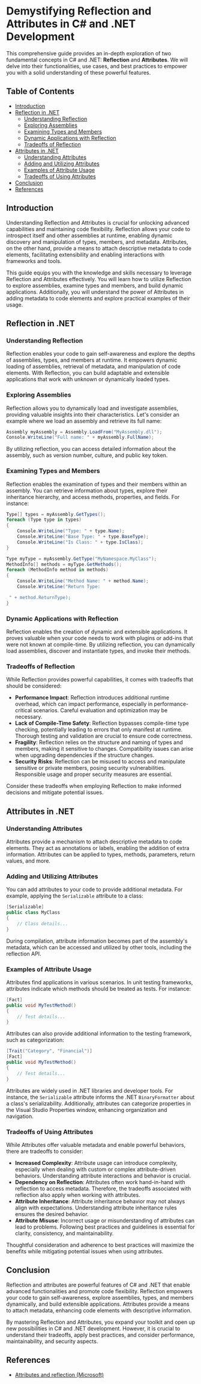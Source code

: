 # Demystifying Reflection and Attributes in C# and .NET Development

This comprehensive guide provides an in-depth exploration of two fundamental concepts in C# and .NET: **Reflection** and **Attributes**. We will delve into their functionalities, use cases, and best practices to empower you with a solid understanding of these powerful features.

## Table of Contents
- [Introduction](#introduction)
- [Reflection in .NET](#reflection-in-net)
  - [Understanding Reflection](#understanding-reflection)
  - [Exploring Assemblies](#exploring-assemblies)
  - [Examining Types and Members](#examining-types-and-members)
  - [Dynamic Applications with Reflection](#dynamic-applications-with-reflection)
  - [Tradeoffs of Reflection](#tradeoffs-of-reflection)
- [Attributes in .NET](#attributes-in-net)
  - [Understanding Attributes](#understanding-attributes)
  - [Adding and Utilizing Attributes](#adding-and-utilizing-attributes)
  - [Examples of Attribute Usage](#examples-of-attribute-usage)
  - [Tradeoffs of Using Attributes](#tradeoffs-of-using-attributes)
- [Conclusion](#conclusion)
- [References](#references)

## Introduction <a name="introduction"></a>

Understanding Reflection and Attributes is crucial for unlocking advanced capabilities and maintaining code flexibility. Reflection allows your code to introspect itself and other assemblies at runtime, enabling dynamic discovery and manipulation of types, members, and metadata. Attributes, on the other hand, provide a means to attach descriptive metadata to code elements, facilitating extensibility and enabling interactions with frameworks and tools.

This guide equips you with the knowledge and skills necessary to leverage Reflection and Attributes effectively. You will learn how to utilize Reflection to explore assemblies, examine types and members, and build dynamic applications. Additionally, you will understand the power of Attributes in adding metadata to code elements and explore practical examples of their usage.

## Reflection in .NET <a name="reflection-in-net"></a>

### Understanding Reflection <a name="understanding-reflection"></a>

Reflection enables your code to gain self-awareness and explore the depths of assemblies, types, and members at runtime. It empowers dynamic loading of assemblies, retrieval of metadata, and manipulation of code elements. With Reflection, you can build adaptable and extensible applications that work with unknown or dynamically loaded types.

### Exploring Assemblies <a name="exploring-assemblies"></a>

Reflection allows you to dynamically load and investigate assemblies, providing valuable insights into their characteristics. Let's consider an example where we load an assembly and retrieve its full name:

```csharp
Assembly myAssembly = Assembly.LoadFrom("MyAssembly.dll");
Console.WriteLine("Full name: " + myAssembly.FullName);
```

By utilizing reflection, you can access detailed information about the assembly, such as version number, culture, and public key token.

### Examining Types and Members <a name="examining-types-and-members"></a>

Reflection enables the examination of types and their members within an assembly. You can retrieve information about types, explore their inheritance hierarchy, and access methods, properties, and fields. For instance:

```csharp
Type[] types = myAssembly.GetTypes();
foreach (Type type in types)
{
    Console.WriteLine("Type: " + type.Name);
    Console.WriteLine("Base Type: " + type.BaseType);
    Console.WriteLine("Is Class: " + type.IsClass);
}

Type myType = myAssembly.GetType("MyNamespace.MyClass");
MethodInfo[] methods = myType.GetMethods();
foreach (MethodInfo method in methods)
{
    Console.WriteLine("Method Name: " + method.Name);
    Console.WriteLine("Return Type:

 " + method.ReturnType);
}
```

### Dynamic Applications with Reflection <a name="dynamic-applications-with-reflection"></a>

Reflection enables the creation of dynamic and extensible applications. It proves valuable when your code needs to work with plugins or add-ins that were not known at compile-time. By utilizing reflection, you can dynamically load assemblies, discover and instantiate types, and invoke their methods.

### Tradeoffs of Reflection <a name="tradeoffs-of-reflection"></a>

While Reflection provides powerful capabilities, it comes with tradeoffs that should be considered:
- **Performance Impact**: Reflection introduces additional runtime overhead, which can impact performance, especially in performance-critical scenarios. Careful evaluation and optimization may be necessary.
- **Lack of Compile-Time Safety**: Reflection bypasses compile-time type checking, potentially leading to errors that only manifest at runtime. Thorough testing and validation are crucial to ensure code correctness.
- **Fragility**: Reflection relies on the structure and naming of types and members, making it sensitive to changes. Compatibility issues can arise when upgrading dependencies if the structure changes.
- **Security Risks**: Reflection can be misused to access and manipulate sensitive or private members, posing security vulnerabilities. Responsible usage and proper security measures are essential.

Consider these tradeoffs when employing Reflection to make informed decisions and mitigate potential issues.

## Attributes in .NET <a name="attributes-in-net"></a>

### Understanding Attributes <a name="understanding-attributes"></a>

Attributes provide a mechanism to attach descriptive metadata to code elements. They act as annotations or labels, enabling the addition of extra information. Attributes can be applied to types, methods, parameters, return values, and more.

### Adding and Utilizing Attributes <a name="adding-and-utilizing-attributes"></a>

You can add attributes to your code to provide additional metadata. For example, applying the `Serializable` attribute to a class:

```csharp
[Serializable]
public class MyClass
{
    // Class details...
}
```

During compilation, attribute information becomes part of the assembly's metadata, which can be accessed and utilized by other tools, including the reflection API.

### Examples of Attribute Usage <a name="examples-of-attribute-usage"></a>

Attributes find applications in various scenarios. In unit testing frameworks, attributes indicate which methods should be treated as tests. For instance:

```csharp
[Fact]
public void MyTestMethod()
{
    // Test details...
}
```

Attributes can also provide additional information to the testing framework, such as categorization:

```csharp
[Trait("Category", "Financial")]
[Fact]
public void MyTestMethod()
{
    // Test details...
}
```

Attributes are widely used in .NET libraries and developer tools. For instance, the `Serializable` attribute informs the .NET `BinaryFormatter` about a class's serializability. Additionally, attributes can categorize properties in the Visual Studio Properties window, enhancing organization and navigation.

### Tradeoffs of Using Attributes <a name="tradeoffs-of-using-attributes"></a>

While Attributes offer valuable metadata and enable powerful behaviors, there are tradeoffs to consider:
- **Increased Complexity**: Attribute usage can introduce complexity, especially when dealing with custom or complex attribute-driven behaviors. Understanding attribute interactions and behavior is crucial.
- **Dependency on Reflection**: Attributes often work hand-in-hand with reflection to access metadata. Therefore, the tradeoffs associated with reflection also apply when working with attributes.
- **Attribute Inheritance**: Attribute inheritance behavior may not always align with expectations. Understanding attribute inheritance rules ensures the desired behavior.
- **Attribute Misuse**: Incorrect usage or misunderstanding of attributes can lead to problems. Following best practices and guidelines is essential for clarity, consistency, and maintainability.

Thoughtful consideration and adherence to best practices will maximize the benefits while mitigating potential issues when using attributes.

## Conclusion <a name="conclusion"></a>

Reflection and attributes are powerful features of C# and .NET that enable advanced functionalities and promote code flexibility. Reflection empowers your code to gain self-awareness, explore assemblies, types, and members dynamically, and build extensible applications. Attributes provide a means to attach metadata, enhancing code elements with descriptive information.

By mastering Reflection and Attributes, you expand your toolkit and open up new possibilities in C# and .NET development. However, it is crucial to understand their tradeoffs, apply best practices, and consider performance, maintainability, and security aspects.

## References <a name="references"></a>

- [Attributes and reflection (Microsoft)](https://learn.microsoft.com/en-us/dotnet/csharp/advanced-topics/reflection-and-attributes/)
